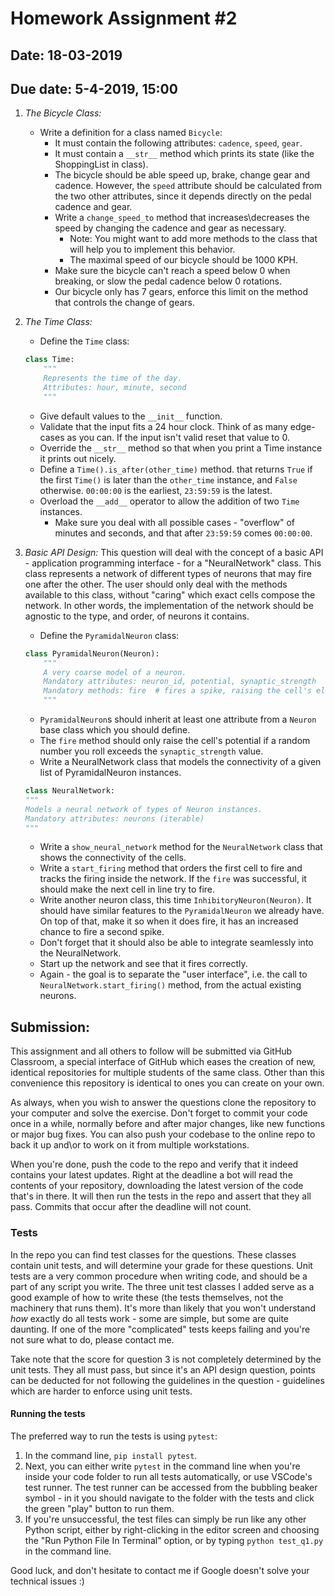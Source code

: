 # Homework Assignment #2

## Date: 18-03-2019
## Due date: 5-4-2019, 15:00

1. _The Bicycle Class:_
    * Write a definition for a class named ``Bicycle``:
        * It must contain the following attributes: `cadence`, `speed`, `gear`.
        * It must contain a `__str__` method which prints its state (like the ShoppingList in class).
        * The bicycle should be able speed up, brake, change gear and cadence. However, the `speed` attribute should be calculated from the two other attributes, since it depends directly
        on the pedal cadence and gear.
        * Write a `change_speed_to` method that increases\decreases the speed by changing the cadence and gear as necessary.
            - Note: You might want to add more methods to the class that will help you to implement this behavior.
            - The maximal speed of our bicycle should be 1000 KPH.
        * Make sure the bicycle can't reach a speed below 0 when breaking, or slow the pedal cadence below 0 rotations.
        * Our bicycle only has 7 gears, enforce this limit on the method that controls the change of gears.


2. _The Time Class:_
    * Define the `Time` class:
    ```python
    class Time:
        """
        Represents the time of the day.
        Attributes: hour, minute, second
        """
    ```
    * Give default values to the `__init__` function.
    * Validate that the input fits a 24 hour clock. Think of as many edge-cases as you can. If the input
    isn't valid reset that value to 0.
    * Override the `__str__` method so that when you print a Time instance it prints out nicely.
    * Define a `Time().is_after(other_time)` method. that returns `True` if the first `Time()` is later
    than the `other_time` instance, and `False` otherwise. `00:00:00` is the earliest, `23:59:59` is the latest.
    * Overload the `__add__` operator to allow the addition of two `Time` instances.
        - Make sure you deal with all possible cases - "overflow" of minutes
        and seconds, and that after `23:59:59` comes `00:00:00`.


3. _Basic API Design:_
    This question will deal with the concept of a basic API - application programming interface - for a "NeuralNetwork" class. This class represents a network of different types of neurons that may fire one after the other. The user should only deal with the methods available to this class, without "caring" which exact cells compose the network. In other words, the implementation of the network should be agnostic to the type, and order, of neurons it contains.

    * Define the `PyramidalNeuron` class:
    ```python
    class PyramidalNeuron(Neuron):
        """
        A very coarse model of a neuron.
        Mandatory attributes: neuron_id, potential, synaptic_strength
        Mandatory methods: fire  # fires a spike, raising the cell's electric potential.
        """
    ```
    * `PyramidalNeuron`s should inherit at least one attribute from a `Neuron` base class which you should define.
    * The `fire` method should only raise the cell's potential if a random number you roll exceeds the `synaptic_strength` value.
    * Write a NeuralNetwork class that models the connectivity of a given list of PyramidalNeuron instances.

    ```python
    class NeuralNetwork:
    """
    Models a neural network of types of Neuron instances.
    Mandatory attributes: neurons (iterable)
    """
    ```

    * Write a `show_neural_network` method for the `NeuralNetwork` class that shows the connectivity of the cells.
    * Write a `start_firing` method that orders the first cell to fire and tracks the firing inside
    the network. If the `fire` was successful, it should make the next cell in line try to fire.
    * Write another neuron class, this time `InhibitoryNeuron(Neuron)`. It should have similar features to the `PyramidalNeuron` we already have. On top of that, make it so when it does fire, it has an increased chance to fire a second spike.
    * Don't forget that it should also be able to integrate seamlessly into the NeuralNetwork.
    * Start up the network and see that it fires correctly.
    * Again - the goal is to separate the "user interface", i.e. the call
    to `NeuralNetwork.start_firing()` method, from the actual existing neurons.


## Submission:
This assignment and all others to follow will be submitted via GitHub Classroom, a special interface of GitHub which eases the creation of new, identical repositories for multiple students of the same class. Other than this convenience this repository is identical to ones you can create on your own.

As always, when you wish to answer the questions clone the repository to your computer and solve the exercise. Don't forget to commit your code once in a while, normally before and after major changes, like new functions or major bug fixes. You can also push your codebase to the online repo to back it up and\or to work on it from multiple workstations.

When you're done, push the code to the repo and verify that it indeed contains your latest updates. Right at the deadline a bot will read the contents of your repository, downloading the latest version of the code that's in there. It will then run the tests in the repo and assert that they all pass. Commits that occur after the deadline will not count.

### Tests
In the repo you can find test classes for the questions. These classes contain unit tests, and will determine your grade for these questions. Unit tests are a very common procedure when writing code, and should be a part of any script you write. The three unit test classes I added serve as a good example of how to write these (the tests themselves, not the machinery that runs them). It's more than likely that you won't understand _how_ exactly do all tests work - some are simple, but some are quite daunting. If one of the more "complicated" tests keeps failing and you're not sure what to do, please contact me.

Take note that the score for question 3 is not completely determined by the unit tests. They all must pass, but since it's an API design question, points can be deducted for not following the guidelines in the question - guidelines which are harder to enforce using unit tests.

#### Running the tests
The preferred way to run the tests is using `pytest`:
1. In the command line, `pip install pytest`.
2. Next, you can either write `pytest` in the command line when you're inside your code folder to run all tests automatically, or use VSCode's test runner. The test runner can be accessed from the bubbling beaker symbol - in it you should navigate to the folder with the tests and click the green "play" button to run them.
3. If you're unsuccessful, the test files can simply be run like any other Python script, either by right-clicking in the editor screen and choosing the "Run Python File In Terminal" option, or by typing `python test_q1.py` in the command line.

Good luck, and don't hesitate to contact me if Google doesn't solve your technical issues :)